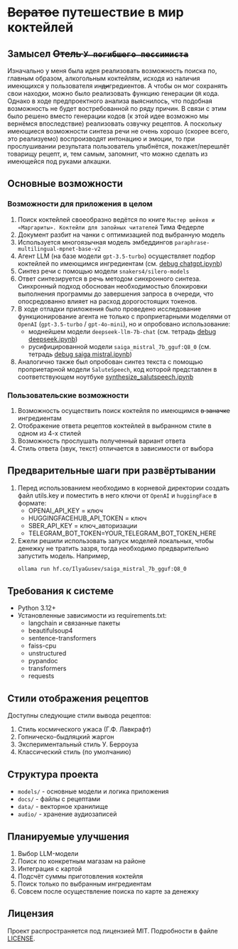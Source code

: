 # ~~Всратое~~ путешествие в мир коктейлей
## Замысел ~~Отель `У погибшего пессимиста`~~
Изначально у меня была идея реализовать возможность поиска по, главным образом, алкогольным коктейлям, исходя из наличия имеющихся у пользователя ин~~ди~~гредиентов. А чтобы он мог сохранять свои находки, можно было реализовать функцию генерации `QR` кода. Однако в ходе предпроектного анализа выяснилось, что подобная возможность не будет востребованной по ряду причин. В связи с этим было решено вместо генерации кодов (к этой идее возможно мы вернёмся впоследствие) реализовать озвучку рецептов. А поскольку имеющиеся возможности синтеза речи не очень хорошо (скорее всего, это реализуемо) воспроизводят интонацию и эмоции, то при прослушивании результата пользователь улыбнётся, покажет/перешлёт товарищу рецепт, и, тем самым, запомнит, что можно сделать из имеющейся под руками алкашки. 

## Основные возможности
### Возможности для приложения в целом
1. Поиск коктейлей своеобразно ведётся по книге `Мастер шейков и «Маргариты». Коктейли для запойных читателей` Тима Федерле
2. Документ разбит на чанки с оптимизацией под выбранную модель
3. Используется многоязычная модель эмбеддингов `paraphrase-multilingual-mpnet-base-v2` 
4. Агент LLM (на базе модели `gpt-3.5-turbo`) осуществляет подбор коктейлей по имеющимся ингредиентам (см. [debug chatgpt.ipynb](/models/debug%20chatgpt.ipynb))
5. Синтез речи с помощью модели `snakers4/silero-models`
6. Ответ синтезируется в речь методом синхронного синтеза. Синхронный подход обоснован необходимостью блокировки выполнения программы до завершения запроса в очереди, что опосредованно влияет на расход дорогостоящих токенов.
7. В ходе отладки приложения было проведено исследование функционирование агента не только с проприетарными моделями от `OpenAI` (`gpt-3.5-turbo` / `gpt-4o-mini`), но и опробовано использование:
   - моднейшем модели `deepseek-llm-7b-chat` (см. тетрадь [debug deepseek.ipynb](/models/debug%20deepseek.ipynb))
   - русифицированной модели `saiga_mistral_7b_gguf:Q8_0` (см. тетрадь [debug saiga mistral.ipynb](/models/debug%20saiga%20mistral.ipynb))
8. Аналогично также был опробован синтез текста с помощью проприетарной модели `SaluteSpeech`, код которой представлен в соответствующем ноутбуке [synthesize_salutspeech.ipynb](/models/synthesize_salutspeech.ipynb)
### Пользовательские возможности
1. Возможность осуществить поиск коктейля по имеющимся ~~в заначке~~ ингредиентам
2. Отображение ответа рецептов коктейлей в выбранном стиле в одном из 4-х стилей
3. Возможность прослушать полученный вариант ответа
4. Стиль ответа (звук, текст) отличается в зависимости от выбора


## Предварительные шаги при развёртывании
1. Перед использованием необходимо в корневой директории создать файл utils.key и поместить в него ключи от `OpenAI` и `huggingFace` в формате:  
    - OPENAI_API_KEY = ключ
    - HUGGINGFACEHUB_API_TOKEN = ключ
    - SBER_API_KEY = ключ_авторизации
    - TELEGRAM_BOT_TOKEN=YOUR_TELEGRAM_BOT_TOKEN_HERE
2. Ежели решили использовать запуск моделей локальных, чтобы денежку не тратить зазря, тогда необходимо предварительно запустить модель. Например, 
   ```bash
   ollama run hf.co/IlyaGusev/saiga_mistral_7b_gguf:Q8_0
   ``` 

## Требования к системе
- Python 3.12+
- Установленные зависимости из requirements.txt:
  - langchain и связанные пакеты
  - beautifulsoup4
  - sentence-transformers
  - faiss-cpu
  - unstructured
  - pypandoc
  - transformers
  - requests

## Стили отображения рецептов
Доступны следующие стили вывода рецептов:
1. Стиль космического ужаса (Г.Ф. Лавкрафт)
2. Гопническо-быдляцкий жаргон
3. Экспериментальный стиль У. Берроуза
4. Классический стиль (по умолчанию)

## Структура проекта
- `models/` - основные модели и логика приложения
- `docs/` - файлы с рецептами
- `data/` - векторное хранилище
- `audio/` - хранение аудиозаписей

## Планируемые улучшения
1. Выбор LLM-модели
2. Поиск по конкретным магазам на районе 
3. Интеграция с картой
4. Подсчёт суммы приготовления коктейля
5. Поиск только по выбранным ингредиентам
6. Совсем после осуществление поиска по карте за денежку

## Лицензия
Проект распространяется под лицензией MIT. Подробности в файле [LICENSE](LICENSE).